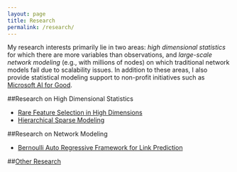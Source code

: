 ```yaml
---
layout: page
title: Research
permalink: /research/
---
```


My research interests primarily lie in two areas: *high dimensional statistics* for which there are more variables than observations, and *large-scale network modeling* (e.g., with millions of nodes) on which traditional network models fail due to scalability issues. In addition to these areas, I also provide statistical modeling support to non-profit initiatives such as [Microsoft AI for Good](https://www.microsoft.com/en-us/ai/ai-for-good).

##Research on High Dimensional Statistics
- [Rare Feature Selection in High Dimensions](https://yanxht.github.io/research/rare/)
- [Hierarchical Sparse Modeling](https://yanxht.github.io/research/hsm/)

##Research on Network Modeling
- [Bernoulli Auto Regressive Framework for Link Prediction](https://yanxht.github.io/research/bar/)

##[Other Research](https://yanxht.github.io/research/other/)
